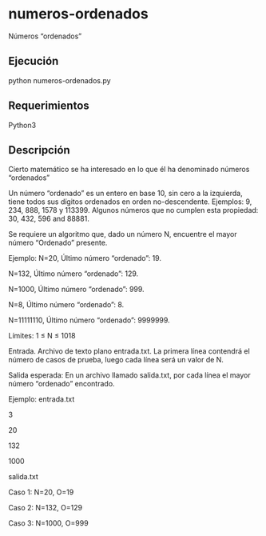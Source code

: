 # numeros-ordenados
Números “ordenados” 

## Ejecución 
python numeros-ordenados.py

## Requerimientos
Python3

## Descripción
Cierto matemático se ha interesado en lo que él ha denominado números “ordenados”

Un número “ordenado” es un entero en base 10, sin cero a la izquierda, tiene todos sus dígitos ordenados en orden no-descendente. Ejemplos: 9, 234, 888, 1578  y 113399. Algunos números que no cumplen esta propiedad: 30, 432, 596 and 88881.

Se requiere un algoritmo que, dado un número N, encuentre el mayor número “Ordenado” presente.

Ejemplo: 
N=20, Último número “ordenado”: 19.

N=132, Último número “ordenado”: 129.

N=1000, Último número “ordenado”: 999.

N=8, Último número “ordenado”: 8.

N=11111110, Último número “ordenado”: 9999999.


Límites:
1 ≤ N ≤ 1018

Entrada.
Archivo de texto plano entrada.txt. La primera línea contendrá el número de casos de prueba, luego cada línea será un valor de N.

Salida esperada:
En un archivo llamado salida.txt, por cada línea el mayor número “ordenado” encontrado.

Ejemplo: 
entrada.txt

3

20

132

1000


salida.txt

Caso 1: N=20, O=19

Caso 2: N=132, O=129

Caso 3: N=1000, O=999




